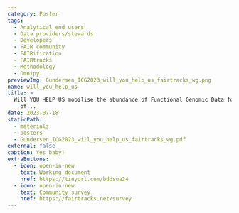 ```yaml
---
category: Poster
tags:
  - Analytical end users
  - Data providers/stewards
  - Developers
  - FAIR community
  - FAIRification
  - FAIRtracks
  - Methodology
  - Omnipy
previewImg: Gundersen_ICG2023_will_you_help_us_fairtracks_wg.png
name: will_you_help_us
title: >
  Will YOU HELP US mobilise the abundance of Functional Genomic Data for FAIR reuse in the age  
    of...
date: 2023-07-18
staticPath:
  - materials
  - posters
  - Gundersen_ICG2023_will_you_help_us_fairtracks_wg.pdf
external: false
caption: Yes baby!
extraButtons:
  - icon: open-in-new
    text: Working document
    href: https://tinyurl.com/bddsua24
  - icon: open-in-new
    text: Community survey
    href: https://fairtracks.net/survey
---
```

